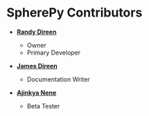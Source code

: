 SpherePy Contributors
=====================

* **[Randy Direen](https://github.com/rdireen)**

  * Owner
  * Primary Developer
  
* **[James Direen](https://github.com/jdireen)**

  * Documentation Writer

* **[Ajinkya Nene](https://github.com/anene)**

  * Beta Tester
  

